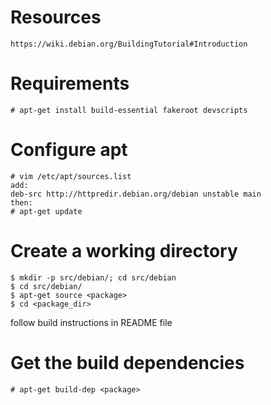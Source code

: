 # Resources
```text
https://wiki.debian.org/BuildingTutorial#Introduction
```

# Requirements
```shell
# apt-get install build-essential fakeroot devscripts
```

# Configure apt
```shell
# vim /etc/apt/sources.list
add:
deb-src http://httpredir.debian.org/debian unstable main
then:
# apt-get update
```

# Create a working directory
```shell
$ mkdir -p src/debian/; cd src/debian
$ cd src/debian/
$ apt-get source <package>
$ cd <package_dir>
```
follow build instructions in README file

# Get the build dependencies
```shell
# apt-get build-dep <package>
```
